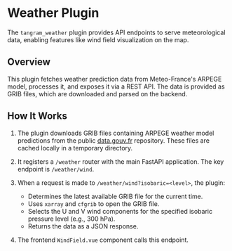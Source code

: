 # Weather Plugin

The `tangram_weather` plugin provides API endpoints to serve meteorological data, enabling features like wind field visualization on the map.

## Overview

This plugin fetches weather prediction data from Meteo-France's ARPEGE model, processes it, and exposes it via a REST API. The data is provided as GRIB files, which are downloaded and parsed on the backend.

## How It Works

1. The plugin downloads GRIB files containing ARPEGE weather model predictions from the public [data.gouv.fr](https://www.data.gouv.fr/fr/datasets/donnees-pnt-retention-14-jours/) repository. These files are cached locally in a temporary directory.

2. It registers a `/weather` router with the main FastAPI application. The key endpoint is `/weather/wind`.

3. When a request is made to `/weather/wind?isobaric=<level>`, the plugin:
    - Determines the latest available GRIB file for the current time.
    - Uses `xarray` and `cfgrib` to open the GRIB file.
    - Selects the U and V wind components for the specified isobaric pressure level (e.g., 300 hPa).
    - Returns the data as a JSON response.

4. The frontend `WindField.vue` component calls this endpoint.